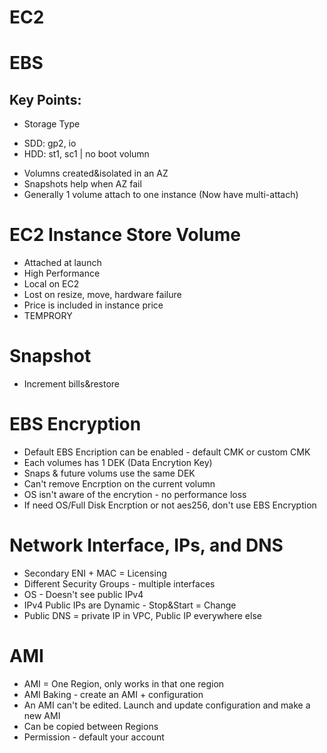 # EC2

# EBS
## Key Points:
* Storage Type
- SDD: gp2, io
- HDD: st1, sc1 | no boot volumn

* Volumns created&isolated in an AZ
* Snapshots help when AZ fail
* Generally 1 volume attach to one instance (Now have multi-attach)

# EC2 Instance Store Volume
* Attached at launch
* High Performance
* Local on EC2
* Lost on resize, move, hardware failure
* Price is included in instance price
* TEMPRORY

# Snapshot
* Increment bills&restore

# EBS Encryption
* Default EBS Encription can be enabled - default CMK or custom CMK
* Each volumes has 1 DEK (Data Encrytion Key)
* Snaps & future volums use the same DEK
* Can't remove Encrption on the current volumn 
* OS isn't aware of the encrytion - no performance loss
* If need OS/Full Disk Encrption or not aes256, don't use EBS Encryption

# Network Interface, IPs, and DNS
* Secondary ENI + MAC = Licensing
* Different Security Groups - multiple interfaces
* OS - Doesn't see public IPv4
* IPv4 Public IPs are Dynamic - Stop&Start = Change 
* Public DNS = private IP in VPC, Public IP everywhere else

# AMI
* AMI = One Region, only works in that one region
* AMI Baking - create an AMI + configuration
* An AMI can't be edited. Launch and update configuration and make a new AMI
* Can be copied between Regions
* Permission - default your account